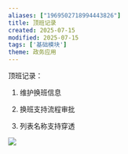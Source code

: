 ```yaml
---
aliases: ["1969502718994443826"]
title: 顶班记录
created: 2025-07-15
modified: 2025-07-15
tags: ['基础模块']
theme: 政务应用
---
```


顶班记录：

1.  维护换班信息

2.  换班支持流程审批

3.  列表名称支持穿透

![](https://myhelpdoc.oss-cn-heyuan.aliyuncs.com/mdimages/d24d9c2dec3178812e7d4a8bb182bc18.jpg)